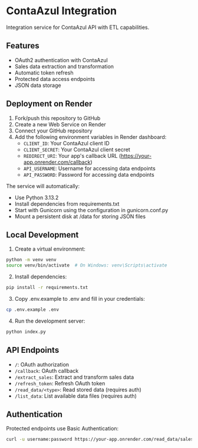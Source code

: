 # ContaAzul Integration

Integration service for ContaAzul API with ETL capabilities.

## Features

- OAuth2 authentication with ContaAzul
- Sales data extraction and transformation
- Automatic token refresh
- Protected data access endpoints
- JSON data storage

## Deployment on Render

1. Fork/push this repository to GitHub
2. Create a new Web Service on Render
3. Connect your GitHub repository
4. Add the following environment variables in Render dashboard:
   - `CLIENT_ID`: Your ContaAzul client ID
   - `CLIENT_SECRET`: Your ContaAzul client secret
   - `REDIRECT_URI`: Your app's callback URL (https://your-app.onrender.com/callback)
   - `API_USERNAME`: Username for accessing data endpoints
   - `API_PASSWORD`: Password for accessing data endpoints

The service will automatically:
- Use Python 3.13.2
- Install dependencies from requirements.txt
- Start with Gunicorn using the configuration in gunicorn.conf.py
- Mount a persistent disk at /data for storing JSON files

## Local Development

1. Create a virtual environment:
```bash
python -m venv venv
source venv/bin/activate  # On Windows: venv\Scripts\activate
```

2. Install dependencies:
```bash
pip install -r requirements.txt
```

3. Copy .env.example to .env and fill in your credentials:
```bash
cp .env.example .env
```

4. Run the development server:
```bash
python index.py
```

## API Endpoints

- `/`: OAuth authorization
- `/callback`: OAuth callback
- `/extract_sales`: Extract and transform sales data
- `/refresh_token`: Refresh OAuth token
- `/read_data/<type>`: Read stored data (requires auth)
- `/list_data`: List available data files (requires auth)

## Authentication

Protected endpoints use Basic Authentication:
```bash
curl -u username:password https://your-app.onrender.com/read_data/sales
```
